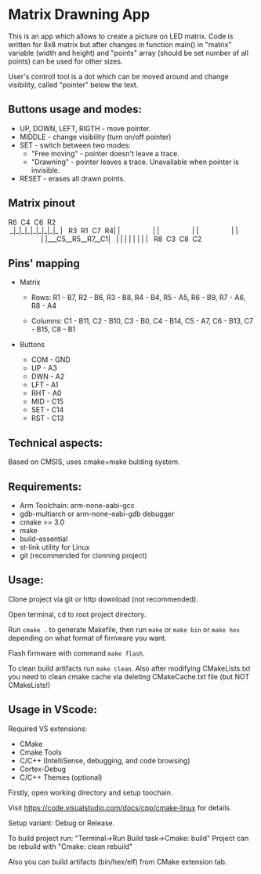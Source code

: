 # Matrix Drawning App

This is an app which allows to create a picture on LED matrix. Code is written for 8x8 matrix but after changes in function main() in "matrix" variable (width and height) and "points" array (should be set number of all points) can be used for other sizes.

User's controll tool is a dot which can be moved around and change visibility, called "pointer" below the text. 

## Buttons usage and modes:

* UP, DOWN, LEFT, RIGTH - move pointer.
* MIDDLE - change visibility (turn on/off pointer)
* SET - switch between two modes:
  * "Free moving" - pointer doesn't leave a trace.
  * "Drawning" - pointer leaves a trace. Unavailable when pointer is invisible.
* RESET - erases all drawn points.

## Matrix pinout

   R6&nbsp;&nbsp;C4&nbsp;&nbsp;C6&nbsp;&nbsp;R2  
  &nbsp;\_|\_|\_|\_|\_|\_|\_|\_|\_
  |&nbsp;&nbsp;&nbsp;R3&nbsp;&nbsp;R1&nbsp;&nbsp;C7&nbsp;&nbsp;R4|
  |&nbsp;&nbsp;&nbsp;&nbsp;&nbsp;&nbsp;&nbsp;&nbsp;&nbsp;&nbsp;&nbsp;&nbsp;&nbsp;&nbsp;&nbsp;&nbsp;&nbsp;|
  |&nbsp;&nbsp;&nbsp;&nbsp;&nbsp;&nbsp;&nbsp;&nbsp;&nbsp;&nbsp;&nbsp;&nbsp;&nbsp;&nbsp;&nbsp;&nbsp;&nbsp;|
  |&nbsp;&nbsp;&nbsp;&nbsp;&nbsp;&nbsp;&nbsp;&nbsp;&nbsp;&nbsp;&nbsp;&nbsp;&nbsp;&nbsp;&nbsp;&nbsp;&nbsp;|
  |&nbsp;&nbsp;&nbsp;&nbsp;&nbsp;&nbsp;&nbsp;&nbsp;&nbsp;&nbsp;&nbsp;&nbsp;&nbsp;&nbsp;&nbsp;&nbsp;&nbsp;|
  |\_\_\_C5\_\_R5\_\_R7\_\_C1|
  &nbsp;&nbsp;|&nbsp;|&nbsp;|&nbsp;|&nbsp;|&nbsp;|&nbsp;|&nbsp;|
  &nbsp;&nbsp;R8&nbsp;&nbsp;C3&nbsp;&nbsp;C8&nbsp;&nbsp;C2 

## Pins' mapping

* Matrix

  * Rows:     R1 - B7,   R2 - B6,  R3 - B8,  R4 - B4,
              R5 - A5,   R6 - B9,  R7 - A6,  R8 - A4
              
  * Columns:  C1 - B11,  C2 - B10, C3 - B0,  C4 - B14,
              C5 - A7,   C6 - B13, C7 - B15, C8 - B1
  
* Buttons
  * COM - GND
  * UP  - A3
  * DWN - A2
  * LFT - A1
  * RHT - A0
  * MID - C15
  * SET - C14
  * RST - C13

## Technical aspects:

Based on CMSIS, uses cmake+make bulding system.

## Requirements:
* Arm Toolchain: arm-none-eabi-gcc
* gdb-multiarch or arm-none-eabi-gdb debugger
* cmake >= 3.0
* make
* build-essential
* st-link utility for Linux
* git (recommended for clonning project)

## Usage:

Clone project via git or http download (not recommended).

Open terminal, cd to root project directory.

Run `cmake .` to generate Makefile, then run `make` or `make bin` or `make hex` depending on what format of firmware you want.

Flash firmware with command `make flash`.

To clean build artifacts run `make clean`. Also after modifying CMakeLists.txt you need to clean cmake cache via deleting CMakeCache.txt file (but NOT CMakeLists!)

## Usage in VScode:

Required VS extensions:
* CMake
* Cmake Tools
* C/C++ (IntelliSense, debugging, and code browsing)
* Cortex-Debug
* C/C++ Themes (optional)

Firstly, open working directory and setup toochain.

Visit https://code.visualstudio.com/docs/cpp/cmake-linux for details.

Setup variant: Debug or Release.

To build project run: "Terminal->Run Build task->Cmake: build"
Project can be rebuild with "Cmake: clean rebuild"

Also you can build artifacts (bin/hex/elf) from CMake extension tab.
